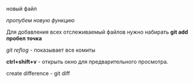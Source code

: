 новый файл

*пропубем новую функцию*

Для добавления всех отслеживаемый файлов нужно набирать **git add пробел точка**

*git reflog* - показывает все комиты

**ctrl+shift+v** - открыть окно для предварительного просмотра. 

create difference - git diff 
